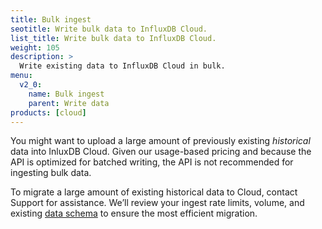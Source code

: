 ```yaml
---
title: Bulk ingest
seotitle: Write bulk data to InfluxDB Cloud.
list_title: Write bulk data to InfluxDB Cloud.
weight: 105
description: >
  Write existing data to InfluxDB Cloud in bulk.
menu:
  v2_0:
    name: Bulk ingest
    parent: Write data
products: [cloud]
---
```


You might want to upload a large amount of previously existing *historical* data into InluxDB Cloud.
Given our usage-based pricing and because the API is optimized for batched writing, the API is not recommended for ingesting bulk data.

To migrate a large amount of existing historical data to Cloud, contact Support for assistance.
We’ll review your ingest rate limits, volume, and existing [data schema](/v2.0/reference/key-concepts/data-schema) to ensure the most efficient migration.

